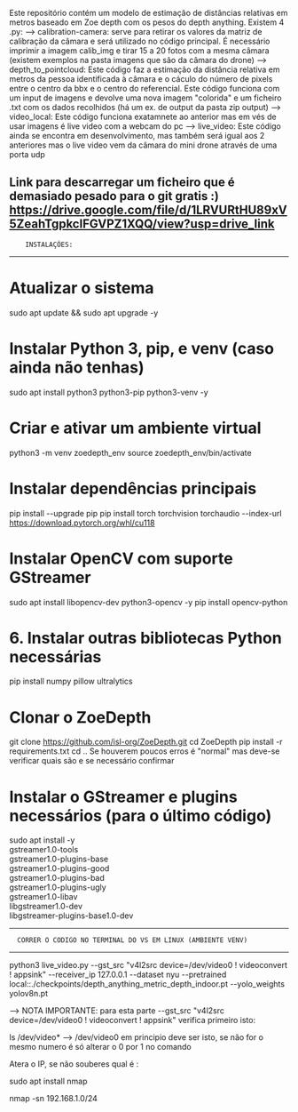 Este repositório contém um modelo de estimação de distâncias relativas em metros baseado em Zoe depth com os pesos do depth anything.
Existem 4 .py:
  --> calibration-camera: serve para retirar os valores da matriz de calibração da câmara e será utilizado no código principal. É necessário imprimir a imagem calib_img e tirar 15 a 20 fotos com a mesma câmara (existem exemplos na pasta imagens que são da câmara do drone)
  --> depth_to_pointcloud: Este código faz a estimação da distância relativa em metros da pessoa identificada à câmara e o cáculo do número de pixels entre o centro da bbx e o centro do referencial. Este código funciona com um input de imagens e devolve uma nova imagem "colorida" e um ficheiro .txt com os dados recolhidos (há um ex. de output da pasta zip output)
  --> video_local: Este código funciona exatamnete ao anterior mas em vés de usar imagens é live video com a webcam do pc
  --> live_video: Este código ainda se encontra em desenvolvimento, mas também será igual aos 2 anteriores mas o live video vem da câmara do mini drone através de uma porta udp

Link para descarregar um ficheiro que é demasiado pesado para o git gratis :)
https://drive.google.com/file/d/1LRVURtHU89xV5ZeahTgpkclFGVPZ1XQQ/view?usp=drive_link
-----------------------------
        INSTALAÇÕES:
-----------------------------

#  Atualizar o sistema
sudo apt update && sudo apt upgrade -y

# Instalar Python 3, pip, e venv (caso ainda não tenhas)
sudo apt install python3 python3-pip python3-venv -y

# Criar e ativar um ambiente virtual
python3 -m venv zoedepth_env
source zoedepth_env/bin/activate

# Instalar dependências principais
pip install --upgrade pip
pip install torch torchvision torchaudio --index-url https://download.pytorch.org/whl/cu118

#  Instalar OpenCV com suporte GStreamer
sudo apt install libopencv-dev python3-opencv -y
pip install opencv-python

# 6. Instalar outras bibliotecas Python necessárias
pip install numpy pillow ultralytics

# Clonar o ZoeDepth
git clone https://github.com/isl-org/ZoeDepth.git
cd ZoeDepth
pip install -r requirements.txt
cd ..
Se houverem poucos erros é "normal" mas deve-se verificar quais são e se necessário confirmar

# Instalar o GStreamer e plugins necessários (para o último código)
sudo apt install -y \
    gstreamer1.0-tools \
    gstreamer1.0-plugins-base \
    gstreamer1.0-plugins-good \
    gstreamer1.0-plugins-bad \
    gstreamer1.0-plugins-ugly \
    gstreamer1.0-libav \
    libgstreamer1.0-dev \
    libgstreamer-plugins-base1.0-dev

---------------------------------------------------------------------------
      CORRER O CODIGO NO TERMINAL DO VS EM LINUX (AMBIENTE VENV)
---------------------------------------------------------------------------      

python3 live_video.py --gst_src "v4l2src device=/dev/video0 ! videoconvert ! appsink" --receiver_ip 127.0.0.1 --dataset nyu --pretrained local::./checkpoints/depth_anything_metric_depth_indoor.pt --yolo_weights yolov8n.pt

--> NOTA IMPORTANTE:
 para esta parte --gst_src "v4l2src device=/dev/video0 ! videoconvert ! appsink" verifica primeiro isto:

ls /dev/video*       --> /dev/video0 em principio deve ser isto, se não for o mesmo numero é só alterar o 0 por 1 no comando

Atera o IP, se não souberes qual é :

sudo apt install nmap

nmap -sn 192.168.1.0/24

